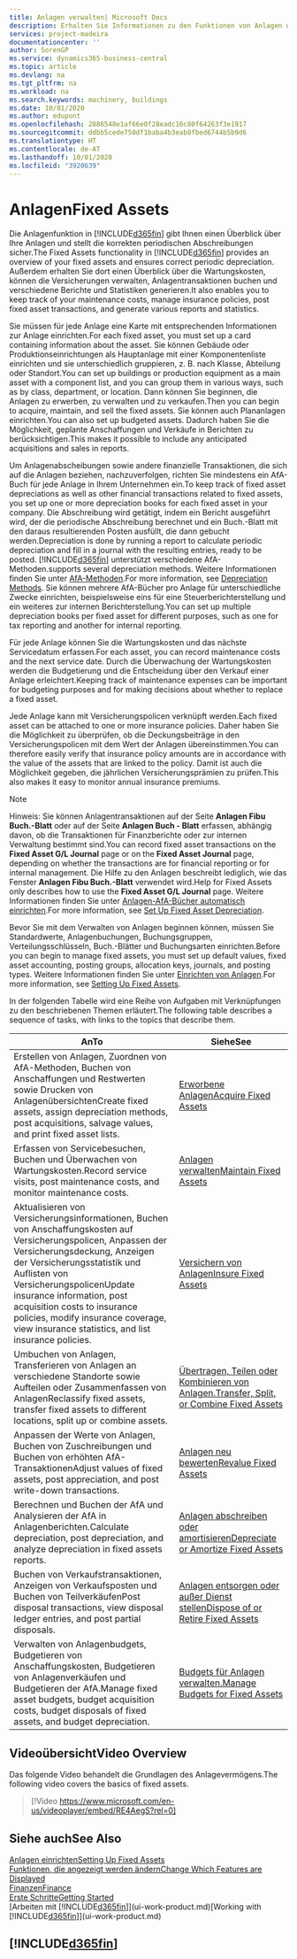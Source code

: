 ```yaml
---
title: Anlagen verwalten| Microsoft Docs
description: Erhalten Sie Informationen zu den Funktionen von Anlagen und eine Übersicht , wie mit Anlagen gearbeitet wird.
services: project-madeira
documentationcenter: ''
author: SorenGP
ms.service: dynamics365-business-central
ms.topic: article
ms.devlang: na
ms.tgt_pltfrm: na
ms.workload: na
ms.search.keywords: machinery, buildings
ms.date: 10/01/2020
ms.author: edupont
ms.openlocfilehash: 2886548e1af66e0f28eadc16c80f64263f3e1917
ms.sourcegitcommit: ddbb5cede750df1baba4b3eab8fbed6744b5b9d6
ms.translationtype: HT
ms.contentlocale: de-AT
ms.lasthandoff: 10/01/2020
ms.locfileid: "3920639"
---
```

# <a name="fixed-assets"></a><span data-ttu-id="0a6a2-103">Anlagen</span><span class="sxs-lookup"><span data-stu-id="0a6a2-103">Fixed Assets</span></span>
<span data-ttu-id="0a6a2-104">Die Anlagenfunktion in [!INCLUDE[d365fin](includes/d365fin_md.md)] gibt Ihnen einen Überblick über Ihre Anlagen und stellt die korrekten periodischen Abschreibungen sicher.</span><span class="sxs-lookup"><span data-stu-id="0a6a2-104">The Fixed Assets functionality in [!INCLUDE[d365fin](includes/d365fin_md.md)] provides an overview of your fixed assets and ensures correct periodic depreciation.</span></span> <span data-ttu-id="0a6a2-105">Außerdem erhalten Sie dort einen Überblick über die Wartungskosten, können die Versicherungen verwalten, Anlagentransaktionen buchen und verschiedene Berichte und Statistiken generieren.</span><span class="sxs-lookup"><span data-stu-id="0a6a2-105">It also enables you to keep track of your maintenance costs, manage insurance policies, post fixed asset transactions, and generate various reports and statistics.</span></span>

<span data-ttu-id="0a6a2-106">Sie müssen für jede Anlage eine Karte mit entsprechenden Informationen zur Anlage einrichten.</span><span class="sxs-lookup"><span data-stu-id="0a6a2-106">For each fixed asset, you must set up a card containing information about the asset.</span></span> <span data-ttu-id="0a6a2-107">Sie können Gebäude oder Produktionseinrichtungen als Hauptanlage mit einer Komponentenliste einrichten und sie unterschiedlich gruppieren, z. B. nach Klasse, Abteilung oder Standort.</span><span class="sxs-lookup"><span data-stu-id="0a6a2-107">You can set up buildings or production equipment as a main asset with a component list, and you can group them in various ways, such as by class, department, or location.</span></span> <span data-ttu-id="0a6a2-108">Dann können Sie beginnen, die Anlagen zu erwerben, zu verwalten und zu verkaufen.</span><span class="sxs-lookup"><span data-stu-id="0a6a2-108">Then you can begin to acquire, maintain, and sell the fixed assets.</span></span> <span data-ttu-id="0a6a2-109">Sie können auch Plananlagen einrichten.</span><span class="sxs-lookup"><span data-stu-id="0a6a2-109">You can also set up budgeted assets.</span></span> <span data-ttu-id="0a6a2-110">Dadurch haben Sie die Möglichkeit, geplante Anschaffungen und Verkäufe in Berichten zu berücksichtigen.</span><span class="sxs-lookup"><span data-stu-id="0a6a2-110">This makes it possible to include any anticipated acquisitions and sales in reports.</span></span>

<span data-ttu-id="0a6a2-111">Um Anlagenabscheibungen sowie andere finanzielle Transaktionen, die sich auf die Anlagen beziehen, nachzuverfolgen, richten Sie mindestens ein AfA-Buch für jede Anlage in Ihrem Unternehmen ein.</span><span class="sxs-lookup"><span data-stu-id="0a6a2-111">To keep track of fixed asset depreciations as well as other financial transactions related to fixed assets, you set up one or more depreciation books for each fixed asset in your company.</span></span> <span data-ttu-id="0a6a2-112">Die Abschreibung wird getätigt, indem ein Bericht ausgeführt wird, der die periodische Abschreibung berechnet und ein Buch.-Blatt mit den daraus resultierenden Posten ausfüllt, die dann gebucht werden.</span><span class="sxs-lookup"><span data-stu-id="0a6a2-112">Depreciation is done by running a report to calculate periodic depreciation and fill in a journal with the resulting entries, ready to be posted.</span></span> [!INCLUDE[d365fin](includes/d365fin_md.md)] <span data-ttu-id="0a6a2-113">unterstützt verschiedene AfA-Methoden.</span><span class="sxs-lookup"><span data-stu-id="0a6a2-113">supports several depreciation methods.</span></span> <span data-ttu-id="0a6a2-114">Weitere Informationen finden Sie unter [AfA-Methoden](fa-depreciation-methods.md).</span><span class="sxs-lookup"><span data-stu-id="0a6a2-114">For more information, see [Depreciation Methods](fa-depreciation-methods.md).</span></span> <span data-ttu-id="0a6a2-115">Sie können mehrere AfA-Bücher pro Anlage für unterschiedliche Zwecke einrichten, beispielsweise eins für eine Steuerberichterstellung und ein weiteres zur internen Berichterstellung.</span><span class="sxs-lookup"><span data-stu-id="0a6a2-115">You can set up multiple depreciation books per fixed asset for different purposes, such as one for tax reporting and another for internal reporting.</span></span>

<span data-ttu-id="0a6a2-116">Für jede Anlage können Sie die Wartungskosten und das nächste Servicedatum erfassen.</span><span class="sxs-lookup"><span data-stu-id="0a6a2-116">For each asset, you can record maintenance costs and the next service date.</span></span> <span data-ttu-id="0a6a2-117">Durch die Überwachung der Wartungskosten werden die Budgetierung und die Entscheidung über den Verkauf einer Anlage erleichtert.</span><span class="sxs-lookup"><span data-stu-id="0a6a2-117">Keeping track of maintenance expenses can be important for budgeting purposes and for making decisions about whether to replace a fixed asset.</span></span>

<span data-ttu-id="0a6a2-118">Jede Anlage kann mit Versicherungspolicen verknüpft werden.</span><span class="sxs-lookup"><span data-stu-id="0a6a2-118">Each fixed asset can be attached to one or more insurance policies.</span></span> <span data-ttu-id="0a6a2-119">Daher haben Sie die Möglichkeit zu überprüfen, ob die Deckungsbeiträge in den Versicherungspolicen mit dem Wert der Anlagen übereinstimmen.</span><span class="sxs-lookup"><span data-stu-id="0a6a2-119">You can therefore easily verify that insurance policy amounts are in accordance with the value of the assets that are linked to the policy.</span></span> <span data-ttu-id="0a6a2-120">Damit ist auch die Möglichkeit gegeben, die jährlichen Versicherungsprämien zu prüfen.</span><span class="sxs-lookup"><span data-stu-id="0a6a2-120">This also makes it easy to monitor annual insurance premiums.</span></span>

> [!NOTE]  
>   <span data-ttu-id="0a6a2-121">Hinweis: Sie können Anlagentransaktionen auf der Seite **Anlagen Fibu Buch.-Blatt** oder auf der Seite **Anlagen Buch - Blatt** erfassen, abhängig davon, ob die Transaktionen für Finanzberichte oder zur internen Verwaltung bestimmt sind.</span><span class="sxs-lookup"><span data-stu-id="0a6a2-121">You can record fixed asset transactions on the **Fixed Asset G/L Journal** page or on the **Fixed Asset Journal** page, depending on whether the transactions are for financial reporting or for internal management.</span></span> <span data-ttu-id="0a6a2-122">Die Hilfe zu den Anlagen beschreibt lediglich, wie das Fenster **Anlagen Fibu Buch.-Blatt** verwendet wird.</span><span class="sxs-lookup"><span data-stu-id="0a6a2-122">Help for Fixed Assets only describes how to use the **Fixed Asset G/L Journal** page.</span></span> <span data-ttu-id="0a6a2-123">Weitere Informationen finden Sie unter [Anlagen-AfA-Bücher automatisch einrichten](fa-how-setup-depreciation.md).</span><span class="sxs-lookup"><span data-stu-id="0a6a2-123">For more information, see [Set Up Fixed Asset Depreciation](fa-how-setup-depreciation.md).</span></span>

<span data-ttu-id="0a6a2-124">Bevor Sie mit dem Verwalten von Anlagen beginnen können, müssen Sie Standardwerte, Anlagenbuchungen,  Buchungsgruppen, Verteilungsschlüsseln, Buch.-Blätter und Buchungsarten einrichten.</span><span class="sxs-lookup"><span data-stu-id="0a6a2-124">Before you can begin to manage fixed assets, you must set up default values, fixed asset accounting, posting groups, allocation keys, journals, and posting types.</span></span> <span data-ttu-id="0a6a2-125">Weitere Informationen finden Sie unter [Einrichten von Anlagen](fa-setup.md).</span><span class="sxs-lookup"><span data-stu-id="0a6a2-125">For more information, see [Setting Up Fixed Assets](fa-setup.md).</span></span>

<span data-ttu-id="0a6a2-126">In der folgenden Tabelle wird eine Reihe von Aufgaben mit Verknüpfungen zu den beschriebenen Themen erläutert.</span><span class="sxs-lookup"><span data-stu-id="0a6a2-126">The following table describes a sequence of tasks, with links to the topics that describe them.</span></span>

| <span data-ttu-id="0a6a2-127">An</span><span class="sxs-lookup"><span data-stu-id="0a6a2-127">To</span></span> | <span data-ttu-id="0a6a2-128">Siehe</span><span class="sxs-lookup"><span data-stu-id="0a6a2-128">See</span></span> |
| --- | --- |
| <span data-ttu-id="0a6a2-129">Erstellen von Anlagen, Zuordnen von AfA-Methoden, Buchen von Anschaffungen und Restwerten sowie Drucken von Anlagenübersichten</span><span class="sxs-lookup"><span data-stu-id="0a6a2-129">Create fixed assets, assign depreciation methods, post acquisitions, salvage values, and print fixed asset lists.</span></span> |[<span data-ttu-id="0a6a2-130">Erworbene Anlagen</span><span class="sxs-lookup"><span data-stu-id="0a6a2-130">Acquire Fixed Assets</span></span>](fa-how-acquire.md) |
| <span data-ttu-id="0a6a2-131">Erfassen von Servicebesuchen, Buchen und Überwachen von Wartungskosten.</span><span class="sxs-lookup"><span data-stu-id="0a6a2-131">Record service visits, post maintenance costs, and monitor maintenance costs.</span></span> |[<span data-ttu-id="0a6a2-132">Anlagen verwalten</span><span class="sxs-lookup"><span data-stu-id="0a6a2-132">Maintain Fixed Assets</span></span>](fa-how-maintain.md) |
| <span data-ttu-id="0a6a2-133">Aktualisieren von Versicherungsinformationen, Buchen von Anschaffungskosten auf Versicherungspolicen, Anpassen der Versicherungsdeckung, Anzeigen der Versicherungsstatistik und Auflisten von Versicherungspolicen</span><span class="sxs-lookup"><span data-stu-id="0a6a2-133">Update insurance information, post acquisition costs to insurance policies, modify insurance coverage, view insurance statistics, and list insurance policies.</span></span> |[<span data-ttu-id="0a6a2-134">Versichern von Anlagen</span><span class="sxs-lookup"><span data-stu-id="0a6a2-134">Insure Fixed Assets</span></span>](fa-how-insure.md) |
| <span data-ttu-id="0a6a2-135">Umbuchen von Anlagen, Transferieren von Anlagen an verschiedene Standorte sowie Aufteilen oder Zusammenfassen von Anlagen</span><span class="sxs-lookup"><span data-stu-id="0a6a2-135">Reclassify fixed assets, transfer fixed assets to different locations, split up or combine assets.</span></span> |[<span data-ttu-id="0a6a2-136">Übertragen, Teilen oder Kombinieren von Anlagen.</span><span class="sxs-lookup"><span data-stu-id="0a6a2-136">Transfer, Split, or Combine Fixed Assets</span></span>](fa-how-trans-split-combine.md) |
| <span data-ttu-id="0a6a2-137">Anpassen der Werte von Anlagen, Buchen von Zuschreibungen und Buchen von erhöhten AfA-Transaktionen</span><span class="sxs-lookup"><span data-stu-id="0a6a2-137">Adjust values of fixed assets, post appreciation, and post write-down transactions.</span></span> |[<span data-ttu-id="0a6a2-138">Anlagen neu bewerten</span><span class="sxs-lookup"><span data-stu-id="0a6a2-138">Revalue Fixed Assets</span></span>](fa-how-revalue.md) |
| <span data-ttu-id="0a6a2-139">Berechnen und Buchen der AfA und Analysieren der AfA in Anlagenberichten.</span><span class="sxs-lookup"><span data-stu-id="0a6a2-139">Calculate depreciation, post depreciation, and  analyze depreciation in fixed assets reports.</span></span> |[<span data-ttu-id="0a6a2-140">Anlagen abschreiben oder amortisieren</span><span class="sxs-lookup"><span data-stu-id="0a6a2-140">Depreciate or Amortize Fixed Assets</span></span>](fa-how-depreciate-amortize.md) |
| <span data-ttu-id="0a6a2-141">Buchen von Verkaufstransaktionen, Anzeigen von Verkaufsposten und Buchen von Teilverkäufen</span><span class="sxs-lookup"><span data-stu-id="0a6a2-141">Post disposal transactions, view disposal ledger entries, and post partial disposals.</span></span> |[<span data-ttu-id="0a6a2-142">Anlagen entsorgen oder außer Dienst stellen</span><span class="sxs-lookup"><span data-stu-id="0a6a2-142">Dispose of or Retire Fixed Assets</span></span>](fa-how-dispose-retire.md) |
| <span data-ttu-id="0a6a2-143">Verwalten von Anlagenbudgets, Budgetieren von Anschaffungskosten, Budgetieren von Anlagenverkäufen und Budgetieren der AfA.</span><span class="sxs-lookup"><span data-stu-id="0a6a2-143">Manage fixed asset budgets, budget acquisition costs, budget disposals of fixed assets, and budget depreciation.</span></span> |[<span data-ttu-id="0a6a2-144">Budgets für Anlagen verwalten.</span><span class="sxs-lookup"><span data-stu-id="0a6a2-144">Manage Budgets for Fixed Assets</span></span>](fa-how-manage-budgets.md) |

## <a name="video-overview"></a><span data-ttu-id="0a6a2-145">Videoübersicht</span><span class="sxs-lookup"><span data-stu-id="0a6a2-145">Video Overview</span></span>
<span data-ttu-id="0a6a2-146">Das folgende Video behandelt die Grundlagen des Anlagevermögens.</span><span class="sxs-lookup"><span data-stu-id="0a6a2-146">The following video covers the basics of fixed assets.</span></span>

> [!Video https://www.microsoft.com/en-us/videoplayer/embed/RE4AegS?rel=0]

## <a name="see-also"></a><span data-ttu-id="0a6a2-147">Siehe auch</span><span class="sxs-lookup"><span data-stu-id="0a6a2-147">See Also</span></span>
[<span data-ttu-id="0a6a2-148">Anlagen einrichten</span><span class="sxs-lookup"><span data-stu-id="0a6a2-148">Setting Up Fixed Assets</span></span>](fa-setup.md)  
[<span data-ttu-id="0a6a2-149">Funktionen, die angezeigt werden ändern</span><span class="sxs-lookup"><span data-stu-id="0a6a2-149">Change Which Features are Displayed</span></span>](ui-experiences.md)  
[<span data-ttu-id="0a6a2-150">Finanzen</span><span class="sxs-lookup"><span data-stu-id="0a6a2-150">Finance</span></span>](finance.md)  
[<span data-ttu-id="0a6a2-151">Erste Schritte</span><span class="sxs-lookup"><span data-stu-id="0a6a2-151">Getting Started</span></span>](product-get-started.md)  
<span data-ttu-id="0a6a2-152">[Arbeiten mit [!INCLUDE[d365fin](includes/d365fin_md.md)]](ui-work-product.md)</span><span class="sxs-lookup"><span data-stu-id="0a6a2-152">[Working with [!INCLUDE[d365fin](includes/d365fin_md.md)]](ui-work-product.md)</span></span>

## [!INCLUDE[d365fin](includes/free_trial_md.md)]  
 
